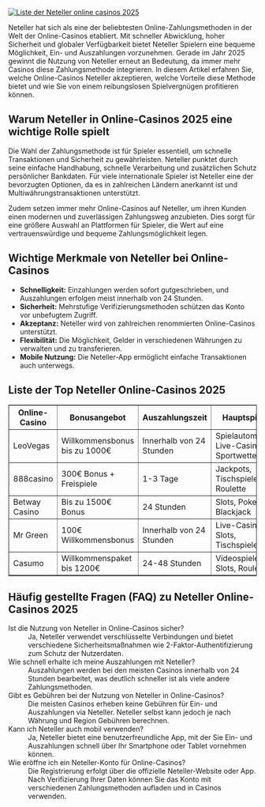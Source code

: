 [![Liste der Neteller online casinos 2025](https://123-caf.pages.dev/gitsignup.png)](https://vrmoo.ru/Bt82HjjY)

<div>   <p>Neteller hat sich als eine der beliebtesten Online-Zahlungsmethoden in der Welt der Online-Casinos etabliert. Mit schneller Abwicklung, hoher Sicherheit und globaler Verfügbarkeit bietet Neteller Spielern eine bequeme Möglichkeit, Ein- und Auszahlungen vorzunehmen. Gerade im Jahr 2025 gewinnt die Nutzung von Neteller erneut an Bedeutung, da immer mehr Casinos diese Zahlungsmethode integrieren. In diesem Artikel erfahren Sie, welche Online-Casinos Neteller akzeptieren, welche Vorteile diese Methode bietet und wie Sie von einem reibungslosen Spielvergnügen profitieren können.</p>    <h2>Warum Neteller in Online-Casinos 2025 eine wichtige Rolle spielt</h2>   <p>Die Wahl der Zahlungsmethode ist für Spieler essentiell, um schnelle Transaktionen und Sicherheit zu gewährleisten. Neteller punktet durch seine einfache Handhabung, schnelle Verarbeitung und zusätzlichen Schutz persönlicher Bankdaten. Für viele internationale Spieler ist Neteller eine der bevorzugten Optionen, da es in zahlreichen Ländern anerkannt ist und Multiwährungstransaktionen unterstützt.</p>   <p>Zudem setzen immer mehr Online-Casinos auf Neteller, um ihren Kunden einen modernen und zuverlässigen Zahlungsweg anzubieten. Dies sorgt für eine größere Auswahl an Plattformen für Spieler, die Wert auf eine vertrauenswürdige und bequeme Zahlungsmöglichkeit legen.</p>    <h2>Wichtige Merkmale von Neteller bei Online-Casinos</h2>   <ul>   <li><strong>Schnelligkeit:</strong> Einzahlungen werden sofort gutgeschrieben, und Auszahlungen erfolgen meist innerhalb von 24 Stunden.</li>   <li><strong>Sicherheit:</strong> Mehrstufige Verifizierungsmethoden schützen das Konto vor unbefugtem Zugriff.</li>   <li><strong>Akzeptanz:</strong> Neteller wird von zahlreichen renommierten Online-Casinos unterstützt.</li>   <li><strong>Flexibilität:</strong> Die Möglichkeit, Gelder in verschiedenen Währungen zu verwalten und zu transferieren.</li>   <li><strong>Mobile Nutzung:</strong> Die Neteller-App ermöglicht einfache Transaktionen auch unterwegs.</li>   </ul>    <h2>Liste der Top Neteller Online-Casinos 2025</h2>   <table border="1" cellpadding="8" cellspacing="0">   <thead>   <tr>   <th>Online-Casino</th>   <th>Bonusangebot</th>   <th>Auszahlungszeit</th>   <th>Hauptspiele</th>   </tr>   </thead>   <tbody>   <tr>   <td>LeoVegas</td>   <td>Willkommensbonus bis zu 1000€</td>   <td>Innerhalb von 24 Stunden</td>   <td>Spielautomaten, Live-Casino, Sportwetten</td>   </tr>   <tr>   <td>888casino</td>   <td>300€ Bonus + Freispiele</td>   <td>1-3 Tage</td>   <td>Jackpots, Tischspiele, Roulette</td>   </tr>   <tr>   <td>Betway Casino</td>   <td>Bis zu 1500€ Bonus</td>   <td>24 Stunden</td>   <td>Slots, Poker, Blackjack</td>   </tr>   <tr>   <td>Mr Green</td>   <td>100€ Willkommensbonus</td>   <td>Innerhalb von 24 Stunden</td>   <td>Live-Casino, Slots, Tischspiele</td>   </tr>   <tr>   <td>Casumo</td>   <td>Willkommenspaket bis 1200€</td>   <td>24-48 Stunden</td>   <td>Videospiele, Slots, Roulette</td>   </tr>   </tbody>   </table>    <h2>Häufig gestellte Fragen (FAQ) zu Neteller Online-Casinos 2025</h2>   <dl>   <dt>Ist die Nutzung von Neteller in Online-Casinos sicher?</dt>   <dd>Ja, Neteller verwendet verschlüsselte Verbindungen und bietet verschiedene Sicherheitsmaßnahmen wie 2-Faktor-Authentifizierung zum Schutz der Nutzerdaten.</dd>    <dt>Wie schnell erhalte ich meine Auszahlungen mit Neteller?</dt>   <dd>Auszahlungen werden bei den meisten Casinos innerhalb von 24 Stunden bearbeitet, was deutlich schneller ist als viele andere Zahlungsmethoden.</dd>    <dt>Gibt es Gebühren bei der Nutzung von Neteller in Online-Casinos?</dt>   <dd>Die meisten Casinos erheben keine Gebühren für Ein- und Auszahlungen via Neteller. Neteller selbst kann jedoch je nach Währung und Region Gebühren berechnen.</dd>    <dt>Kann ich Neteller auch mobil verwenden?</dt>   <dd>Ja, Neteller bietet eine benutzerfreundliche App, mit der Sie Ein- und Auszahlungen schnell über Ihr Smartphone oder Tablet vornehmen können.</dd>    <dt>Wie eröffne ich ein Neteller-Konto für Online-Casinos?</dt>   <dd>Die Registrierung erfolgt über die offizielle Neteller-Website oder App. Nach Verifizierung Ihrer Daten können Sie das Konto mit verschiedenen Zahlungsmethoden aufladen und in Casinos verwenden.</dd>   </dl>   </div>